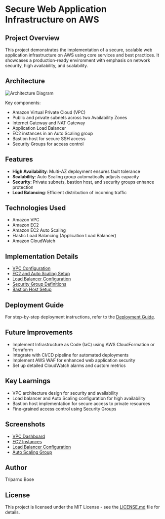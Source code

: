# Secure Web Application Infrastructure on AWS

## Project Overview
This project demonstrates the implementation of a secure, scalable web application infrastructure on AWS using core services and best practices. It showcases a production-ready environment with emphasis on network security, high availability, and scalability.

## Architecture
![Architecture Diagram](https://github.com/user-attachments/assets/61e41647-f478-42cd-82ee-5f10d04bdf09)


Key components:
- Amazon Virtual Private Cloud (VPC)
- Public and private subnets across two Availability Zones
- Internet Gateway and NAT Gateway
- Application Load Balancer
- EC2 instances in an Auto Scaling group
- Bastion host for secure SSH access
- Security Groups for access control

## Features
- **High Availability**: Multi-AZ deployment ensures fault tolerance
- **Scalability**: Auto Scaling group automatically adjusts capacity
- **Security**: Private subnets, bastion host, and security groups enhance protection
- **Load Balancing**: Efficient distribution of incoming traffic

## Technologies Used
- Amazon VPC
- Amazon EC2
- Amazon EC2 Auto Scaling
- Elastic Load Balancing (Application Load Balancer)
- Amazon CloudWatch

## Implementation Details
- [VPC Configuration](vpc_configuration.md)
- [EC2 and Auto Scaling Setup](ec2_autoscaling_setup.md)
- [Load Balancer Configuration](load_balancer_config.md)
- [Security Group Definitions](security_groups.md)
- [Bastion Host Setup](bastion_host_setup.md)

## Deployment Guide
For step-by-step deployment instructions, refer to the [Deployment Guide](deployment_guide.md).

## Future Improvements
- Implement Infrastructure as Code (IaC) using AWS CloudFormation or Terraform
- Integrate with CI/CD pipeline for automated deployments
- Implement AWS WAF for enhanced web application security
- Set up detailed CloudWatch alarms and custom metrics

## Key Learnings
- VPC architecture design for security and availability
- Load balancer and Auto Scaling configuration for high availability
- Bastion host implementation for secure access to private resources
- Fine-grained access control using Security Groups

## Screenshots
- [VPC Dashboard](https://github.com/user-attachments/assets/01a21cd0-85bd-446f-83a9-71acc7a1d66b) 
- [EC2 Instances](https://github.com/user-attachments/assets/527366ae-5be5-43b4-8abf-074a35cd6718)
- [Load Balancer Configuration](https://github.com/user-attachments/assets/00465617-34b1-45c8-b177-009ae4f964b0)
- [Auto Scaling Group](https://github.com/user-attachments/assets/370d58d5-1db4-432c-8d61-52c7d15f788b)


## Author
Triparno Bose

## License
This project is licensed under the MIT License - see the [LICENSE.md](LICENSE.md) file for details.
